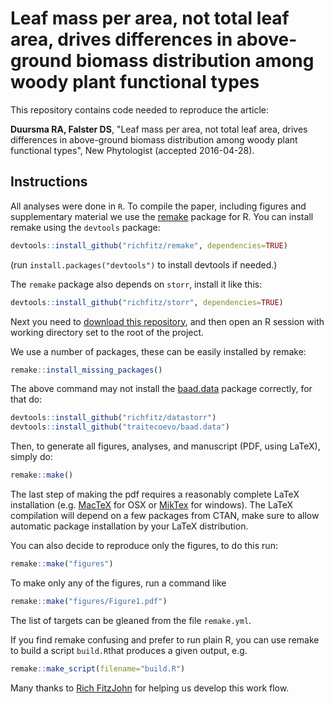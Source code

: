 # Leaf mass per area, not total leaf area, drives differences in above-ground biomass distribution among woody plant functional types


This repository contains code needed to reproduce the article:

**Duursma RA, Falster DS**, "Leaf mass per area, not total leaf area, drives differences in above-ground biomass distribution among woody plant functional types", New Phytologist (accepted 2016-04-28).


## Instructions

All analyses were done in `R`. To compile the paper, including figures and supplementary material we use the [remake](https://github.com/richfitz/remake) package for R. You can install remake using the `devtools` package:

```r
devtools::install_github("richfitz/remake", dependencies=TRUE)
```
(run `install.packages("devtools")` to install devtools if needed.)

The `remake` package also depends on `storr`, install it like this:
```r
devtools::install_github("richfitz/storr", dependencies=TRUE)
```

Next you need to [download this repository](https://github.com/RemkoDuursma/baadanalysis/archive/master.zip), and then open an R session with working directory set to the root of the project.

We use a number of packages, these can be easily installed by remake:

```r
remake::install_missing_packages()
```

The above command may not install the [baad.data](https://github.com/traitecoevo/baad.data) package correctly, for that do:
```r
devtools::install_github("richfitz/datastorr")
devtools::install_github("traitecoevo/baad.data")
```


Then, to generate all figures, analyses, and manuscript (PDF, using LaTeX), simply do:

```r
remake::make()
```

The last step of making the pdf requires a reasonably complete LaTeX installation (e.g. [MacTeX](https://tug.org/mactex/) for OSX or [MikTex](http://miktex.org/) for windows). The LaTeX compilation will depend on a few packages from CTAN, make sure to allow automatic package installation by your LaTeX distribution.


You can also decide to reproduce only the figures, to do this run:

```r
remake::make("figures")
```

To make only any of the figures, run a command like

```r
remake::make("figures/Figure1.pdf")
```
The list of targets can be gleaned from the file `remake.yml`.


If you find remake confusing and prefer to run plain R, you can use remake to build a script `build.R`that produces a given output, e.g.

```r
remake::make_script(filename="build.R")
```

Many thanks to [Rich FitzJohn](https://github.com/richfitz) for helping us develop this work flow.
